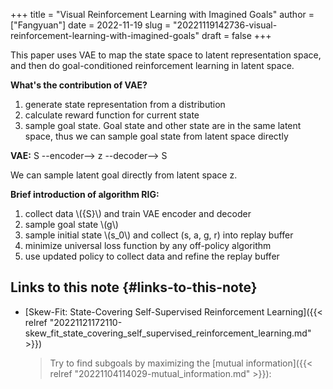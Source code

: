 +++
title = "Visual Reinforcement Learning with Imagined Goals"
author = ["Fangyuan"]
date = 2022-11-19
slug = "20221119142736-visual-reinforcement-learning-with-imagined-goals"
draft = false
+++

This paper uses VAE to map the state space to latent representation space, and then do goal-conditioned reinforcement learning in latent space.

**What's the contribution of VAE?**

1.  generate state representation from a distribution
2.  calculate reward function for current state
3.  sample goal state. Goal state and other state are in the same latent space, thus we can sample goal state from latent space directly

**VAE:**
S --encoder--&gt; z --decoder--&gt; S

We can sample latent goal directly from latent space z.

**Brief introduction of algorithm RIG:**

1.  collect data \\({S}\\) and train VAE encoder and decoder
2.  sample goal state \\(g\\)
3.  sample initial state \\(s\_0\\) and collect (s, a, g, r) into replay buffer
4.  minimize universal loss function by any off-policy algorithm
5.  use updated policy to collect data and refine the replay buffer


## Links to this note {#links-to-this-note}

-   [Skew-Fit: State-Covering Self-Supervised Reinforcement Learning]({{< relref "20221121172110-skew_fit_state_covering_self_supervised_reinforcement_learning.md" >}})

    > Try to find subgoals by maximizing the [mutual information]({{< relref "20221104114029-mutual_information.md" >}}):
